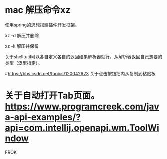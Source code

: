 # mac 解压命令xz 

使用spring的思想搭建插件开发框架。

xz -d  解压并删除

xz -k  解压并保留

关于shelltutil可以各自定义各自的返回结果解析器就行。从解析器返回自己想要的类型（泛型指定）。

#https://bbs.csdn.net/topics/120042623 关于点击按钮把内从复制到粘贴板
# 关于自动打开Tab页面。https://www.programcreek.com/java-api-examples/?api=com.intellij.openapi.wm.ToolWindow

FROK
